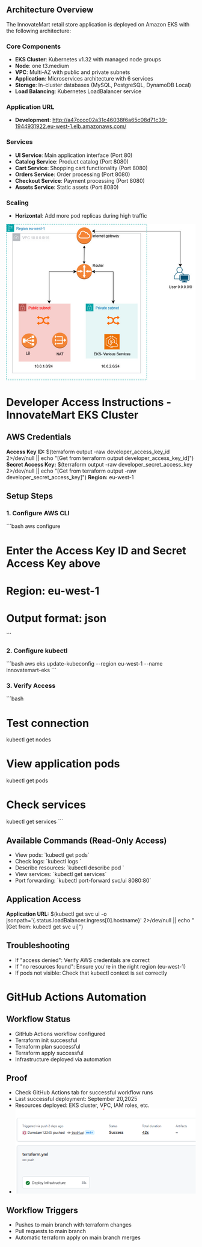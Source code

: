 ## Architecture Overview

The InnovateMart retail store application is deployed on Amazon EKS with the following architecture:

### Core Components
- **EKS Cluster**: Kubernetes v1.32 with managed node groups
- **Node**: one t3.medium
- **VPC**: Multi-AZ with public and private subnets
- **Application**: Microservices architecture with 6 services
- **Storage**: In-cluster databases (MySQL, PostgreSQL, DynamoDB Local)
- **Load Balancing**: Kubernetes LoadBalancer service

### Application URL
- **Development**: http://a47cccc02a31c46038f6a65c08d71c39-1944931922.eu-west-1.elb.amazonaws.com/

### Services
- **UI Service**: Main application interface (Port 80)
- **Catalog Service**: Product catalog (Port 8080)
- **Cart Service**: Shopping cart functionality (Port 8080)
- **Orders Service**: Order processing (Port 8080)
- **Checkout Service**: Payment processing (Port 8080)
- **Assets Service**: Static assets (Port 8080)

### Scaling
- **Horizontal**: Add more pod replicas during high traffic

![Architecture diagram](eks-project.jpg)

# Developer Access Instructions - InnovateMart EKS Cluster

## AWS Credentials
**Access Key ID:** $(terraform output -raw developer_access_key_id 2>/dev/null || echo "[Get from terraform output developer_access_key_id]")
**Secret Access Key:** $(terraform output -raw developer_secret_access_key 2>/dev/null || echo "[Get from terraform output -raw developer_secret_access_key]")
**Region:** eu-west-1

## Setup Steps

### 1. Configure AWS CLI
\`\`\`bash
aws configure
# Enter the Access Key ID and Secret Access Key above
# Region: eu-west-1
# Output format: json
\`\`\`

### 2. Configure kubectl
\`\`\`bash
aws eks update-kubeconfig --region eu-west-1 --name innovatemart-eks
\`\`\`

### 3. Verify Access
\`\`\`bash
# Test connection
kubectl get nodes

# View application pods
kubectl get pods

# Check services
kubectl get services
\`\`\`

## Available Commands (Read-Only Access)
- View pods: \`kubectl get pods\`
- Check logs: \`kubectl logs <pod-name>\`
- Describe resources: \`kubectl describe pod <pod-name>\`
- View services: \`kubectl get services\`
- Port forwarding: \`kubectl port-forward svc/ui 8080:80\`

## Application Access
**Application URL:** $(kubectl get svc ui -o jsonpath='{.status.loadBalancer.ingress[0].hostname}' 2>/dev/null || echo "[Get from: kubectl get svc ui]")

## Troubleshooting
- If "access denied": Verify AWS credentials are correct
- If "no resources found": Ensure you're in the right region (eu-west-1)
- If pods not visible: Check that kubectl context is set correctly

# GitHub Actions Automation 

## Workflow Status
-  GitHub Actions workflow configured
-  Terraform init successful
-  Terraform plan successful  
-  Terraform apply successful
-  Infrastructure deployed via automation

## Proof
- Check GitHub Actions tab for successful workflow runs
- Last successful deployment: September 20,2025
- Resources deployed: EKS cluster, VPC, IAM roles, etc.
- ![Github Action](github-action.png)

## Workflow Triggers
- Pushes to main branch with terraform changes
- Pull requests to main branch
- Automatic terraform apply on main branch merges